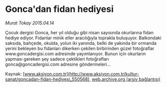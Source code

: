 # Gonca'dan fidan hediyesi

*Murat Tokay 2015.04.14*

<div class="pNewsDetailMainContent" itemprop="articleBody">
 <p>
  Çocuk dergisi Gonca, her yıl olduğu gibi nisan sayısında okurlarına fidan hediye ediyor. Fidanlar minik eller aracılığıyla toprakla buluşuyor. Balkondaki saksıda, bahçede, okulda, yolun iki yanında, belki de yakında bir ormanda yerini bekleyen bu fidanları dikerken çekilen birbirinden güzel fotoğraflar www.goncadergisi.com adresinde yayımlanıyor. Bunun için okurların yapması gereken şey sadece çektikleri fotoğrafları gonca@goncadergisi.com adresine göndermeleri…
 </p>
</div>


Kaynak: [www.aksiyon.com.tr](http://www.aksiyon.com.tr/kultur-sanat/goncadan-fidan-hediyesi_550568), [web.archive.org (arşiv bağlantısı)](http://web.archive.org/web/20150802021429/http://www.aksiyon.com.tr/kultur-sanat/goncadan-fidan-hediyesi_550568)
